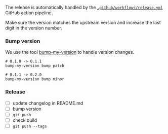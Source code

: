 The release is automatically handled by the [`.github/workflows/release.yml`](.github/workflows/release.yml) GitHub
action pipeline. 

Make sure the version matches the upstream version and increase the last digit in the version number.

### Bump version

We use the tool [bump-my-version](https://github.com/callowayproject/bump-my-version) to handle version changes.

```
# 0.1.0 -> 0.1.1
bump-my-version bump patch

# 0.1.1 -> 0.2.0
bump-my-version bump minor
```

### Release

- [ ] update changelog in README.md
- [ ] bump version
- [ ] `git push`
- [ ] check build
- [ ] `git push --tags`
